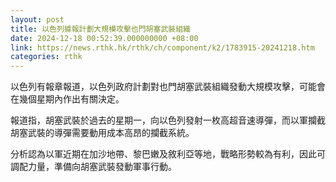 ```yaml
---
layout: post
title: 以色列據報計劃大規模攻擊也門胡塞武裝組織
date: 2024-12-18 00:52:39.000000000 +08:00
link: https://news.rthk.hk/rthk/ch/component/k2/1783915-20241218.htm
categories: rthk
---
```


以色列有報章報道，以色列政府計劃對也門胡塞武裝組織發動大規模攻擊，可能會在幾個星期內作出有關決定。

報道指，胡塞武裝於過去的星期一，向以色列發射一枚高超音速導彈，而以軍攔截胡塞武裝的導彈需要動用成本高昂的攔截系統。

分析認為以軍近期在加沙地帶、黎巴嫩及敘利亞等地，戰略形勢較為有利，因此可調配力量，準備向胡塞武裝發動軍事行動。
